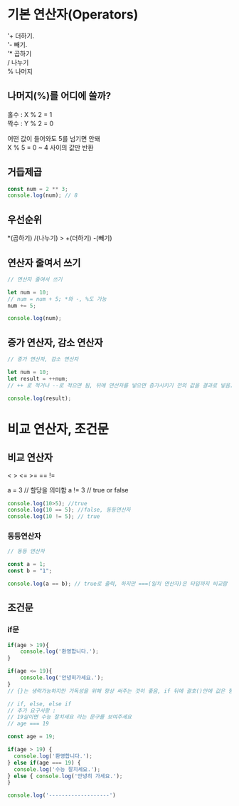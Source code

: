 # 기본 연산자(Operators)
 '+ 더하기.   
 '- 빼기.   
 '* 곱하기    
/ 나누기  
% 나머지

## 나머지(%)를 어디에 쓸까?   
홀수 : X % 2 = 1  
짝수 : Y % 2 = 0

어떤 값이 들어와도 5를 넘기면 안돼    
X % 5 = 0 ~ 4 사이의 값만 반환

## 거듭제곱
``` js
const num = 2 ** 3;    
console.log(num); // 8
```

## 우선순위 
*(곱하기) /(나누기) > +(더하기) -(빼기) 

## 연산자 줄여서 쓰기
``` js
// 연산자 줄여서 쓰기

let num = 10;
// num = num + 5; *와 -, %도 가능
num += 5;

console.log(num);
```

## 증가 연산자, 감소 연산자
``` js
// 증가 연산자, 감소 연산자

let num = 10;
let result = ++num;
// ++ 로 적거나 --로 적으면 됨, 뒤에 연산자를 넣으면 증가시키기 전의 값을 결과로 넣음. 앞에 연산자를 쓰면 증가시킨 값을 결과로 넣음

console.log(result);
```

# 비교 연산자, 조건문

## 비교 연산자
< > <= >= == !=

a = 3 // 할당을 의미함
a != 3 // true or false

``` js
console.log(10>5); //true
console.log(10 == 5); //false, 동등연산자
console.log(10 != 5); // true
```

### 동등연산자
``` js
// 동등 연산자

const a = 1;
const b = "1";

console.log(a == b); // true로 출력, 하지만 ===(일치 연산자)은 타입까지 비교함
```

## 조건문

### if문

``` js
if(age > 19){
	console.log('환영합니다.');
}

if(age <= 19){
	console.log('안녕히가세요.');
}
// {}는 생략가능하지만 가독성을 위해 항상 써주는 것이 좋음, if 뒤에 괄호()안에 값은 항상 불린형이어야 한다.

```

``` js
// if, else, else if
// 추가 요구사항 : 
// 19살이면 수능 잘치세요 라는 문구를 보여주세요
// age === 19

const age = 19;

if(age > 19) {
  console.log('환영합니다.');
} else if(age === 19) {
  console.log('수능 잘치세요.');
} else { console.log('안녕히 가세요.');
}

console.log('-------------------')
```
